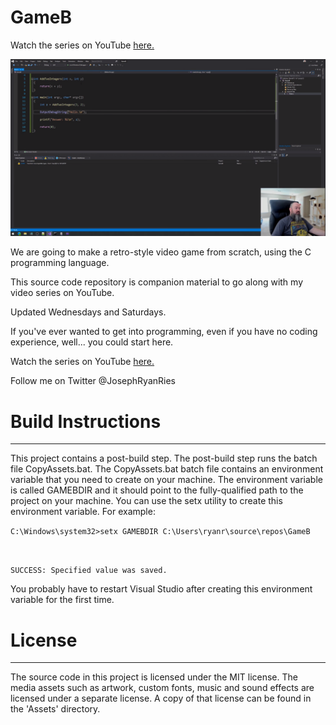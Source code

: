 # GameB

 Watch the series on YouTube [here.](https://www.youtube.com/playlist?list=PLlaINRtydtNWuRfd4Ra3KeD6L9FP_tDE7)
 
![YouTube_Screenshot](YoutubeScreenshot.png "YouTube_Screenshot")

 We are going to make a retro-style video game from scratch, using the C programming language.
 
 This source code repository is companion material to go along with my video series on YouTube.

 Updated Wednesdays and Saturdays.

 If you've ever wanted to get into programming, even if you have no coding experience, well... you could start here.

 Watch the series on YouTube [here.](https://www.youtube.com/playlist?list=PLlaINRtydtNWuRfd4Ra3KeD6L9FP_tDE7)
 
 Follow me on Twitter @JosephRyanRies

# Build Instructions
--------------------
This project contains a post-build step. The post-build step runs the batch file CopyAssets.bat.
The CopyAssets.bat batch file contains an environment variable that you need to create on your machine.
The environment variable is called GAMEBDIR and it should point to the fully-qualified path to the project on your machine.
You can use the setx utility to create this environment variable. For example:

`C:\Windows\system32>setx GAMEBDIR C:\Users\ryanr\source\repos\GameB`

` `

`SUCCESS: Specified value was saved.`

You probably have to restart Visual Studio after creating this environment variable for the first time.


 
# License
----------
The source code in this project is licensed under the MIT license.
The media assets such as artwork, custom fonts, music and sound effects are licensed under a separate license.
A copy of that license can be found in the 'Assets' directory.
